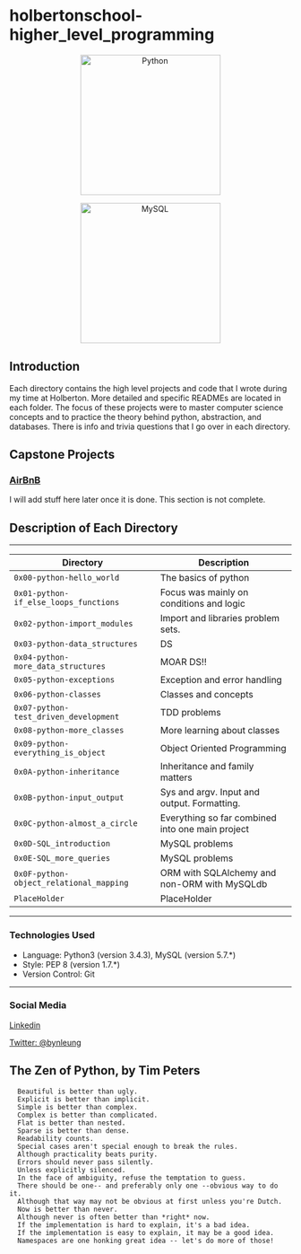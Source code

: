# holbertonschool-higher_level_programming

<p align="center">
  
  <img alt="Python" title="Python" src="https://upload.wikimedia.org/wikipedia/commons/thumb/f/f8/Python_logo_and_wordmark.svg/2000px-Python_logo_and_wordmark.svg.png" width="250">

</p>


<p align="center">
  
  <img alt="MySQL" title="MySQL" src="https://upload.wikimedia.org/wikipedia/en/thumb/6/62/MySQL.svg/1200px-MySQL.svg.png" width="250">

</p>

## Introduction


Each directory contains the high level projects and code that I wrote during my time at Holberton. More detailed and specific READMEs are located in each folder. The focus of these projects were to master computer science concepts and to practice the theory behind python, abstraction, and databases. There is info and trivia questions that I go over in each directory.

## Capstone Projects  

### <a href="https://github.com/byn3/printf">AirBnB</a>  

I will add stuff here later once it is done. This section is not complete.



## Description of Each Directory  
___  
|           Directory           | Description
|--------------------------------------------------|----------------------------------------------|
| `0x00-python-hello_world` | The basics of python |
| `0x01-python-if_else_loops_functions` | Focus was mainly on conditions and logic |
| `0x02-python-import_modules`| Import and libraries problem sets. |
| `0x03-python-data_structures` | DS |
| `0x04-python-more_data_structures` | MOAR DS!! |
| `0x05-python-exceptions` | Exception and error handling |
| `0x06-python-classes` | Classes and concepts |
| `0x07-python-test_driven_development` | TDD problems |
| `0x08-python-more_classes` | More learning about classes |
| `0x09-python-everything_is_object` | Object Oriented Programming |
| `0x0A-python-inheritance` | Inheritance and family matters |
| `0x0B-python-input_output` | Sys and argv. Input and output. Formatting. |
| `0x0C-python-almost_a_circle	` | Everything so far combined into one main project |
| `0x0D-SQL_introduction` | MySQL problems |
| `0x0E-SQL_more_queries` | MySQL problems |
| `0x0F-python-object_relational_mapping` | ORM with SQLAlchemy and non-ORM with MySQLdb  |
| `PlaceHolder` | PlaceHolder |

___  

### Technologies Used

* Language: Python3 (version 3.4.3), MySQL (version 5.7.*)
* Style: PEP 8 (version 1.7.*)
* Version Control: Git

---

### Social Media

[Linkedin](https://www.linkedin.com/in/bryanleung92/)

[Twitter: @bynleung](https://twitter.com/BynLeung)


## The Zen of Python, by Tim Peters

      Beautiful is better than ugly.
      Explicit is better than implicit.
      Simple is better than complex.
      Complex is better than complicated.
      Flat is better than nested.
      Sparse is better than dense.
      Readability counts.
      Special cases aren't special enough to break the rules.
      Although practicality beats purity.
      Errors should never pass silently.
      Unless explicitly silenced.
      In the face of ambiguity, refuse the temptation to guess.
      There should be one-- and preferably only one --obvious way to do it.
      Although that way may not be obvious at first unless you're Dutch.
      Now is better than never.
      Although never is often better than *right* now.
      If the implementation is hard to explain, it's a bad idea.
      If the implementation is easy to explain, it may be a good idea.
      Namespaces are one honking great idea -- let's do more of those!
